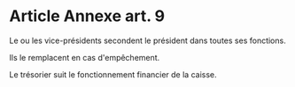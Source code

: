 # Article Annexe art. 9

Le ou les vice-présidents secondent le président dans toutes ses fonctions.

Ils le remplacent en cas d'empêchement.

Le trésorier suit le fonctionnement financier de la caisse.
